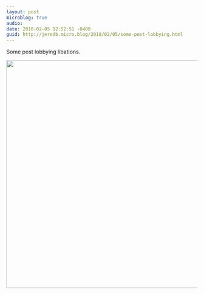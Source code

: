 ```yaml
---
layout: post
microblog: true
audio: 
date: 2018-02-05 12:52:51 -0400
guid: http://jeredb.micro.blog/2018/02/05/some-post-lobbying.html
---
```

Some post lobbying libations.

<img src="http://micro.jeredb.com/uploads/2018/f3cdb75bda.jpg" width="600" height="600" />

